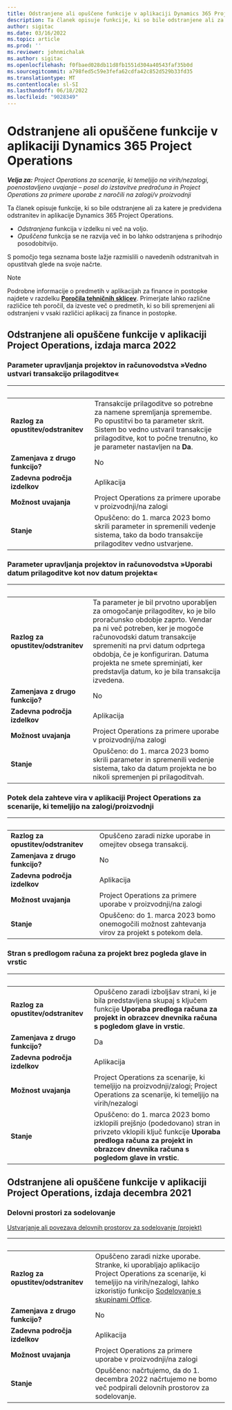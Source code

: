 ```yaml
---
title: Odstranjene ali opuščene funkcije v aplikaciji Dynamics 365 Project Operations
description: Ta članek opisuje funkcije, ki so bile odstranjene ali za katere je predvidena odstranitev in aplikacije Dynamics 365 Project Operations.
author: sigitac
ms.date: 03/16/2022
ms.topic: article
ms.prod: ''
ms.reviewer: johnmichalak
ms.author: sigitac
ms.openlocfilehash: f0fbaed028db11d8fb1551d304a40543faf35b0d
ms.sourcegitcommit: a798fed5c59e3fefa62cdfa42c852d529b33fd35
ms.translationtype: MT
ms.contentlocale: sl-SI
ms.lasthandoff: 06/18/2022
ms.locfileid: "9028349"
---
```

# <a name="removed-or-deprecated-features-in-dynamics-365-project-operations"></a>Odstranjene ali opuščene funkcije v aplikaciji Dynamics 365 Project Operations

_**Velja za:** Project Operations za scenarije, ki temeljijo na virih/nezalogi, poenostavljeno uvajanje – posel do izstavitve predračuna in Project Operations za primere uporabe z naročili na zalogi/v proizvodnji_

Ta članek opisuje funkcije, ki so bile odstranjene ali za katere je predvidena odstranitev in aplikacije Dynamics 365 Project Operations.

- *Odstranjena* funkcija v izdelku ni več na voljo.
- *Opuščena* funkcija se ne razvija več in bo lahko odstranjena s prihodnjo posodobitvijo.

S pomočjo tega seznama boste lažje razmislili o navedenih odstranitvah in opustitvah glede na svoje načrte.

> [!NOTE]
> Podrobne informacije o predmetih v aplikacijah za finance in postopke najdete v razdelku [**Poročila tehničnih sklicev**](/dynamics/s-e/global/axtechrefrep_61). Primerjate lahko različne različice teh poročil, da izveste več o predmetih, ki so bili spremenjeni ali odstranjeni v vsaki različici aplikacij za finance in postopke.

## <a name="features-removed-or-deprecated-in-the-project-operations-march-2022-release"></a>Odstranjene ali opuščene funkcije v aplikaciji Project Operations, izdaja marca 2022

### <a name="project-management-and-accounting-always-create-adjustment-transaction-parameter"></a>Parameter upravljanja projektov in računovodstva »Vedno ustvari transakcijo prilagoditve«

| &nbsp; | &nbsp; |
|--------|--------|
| **Razlog za opustitev/odstranitev** | Transakcije prilagoditve so potrebne za namene spremljanja spremembe. Po opustitvi bo ta parameter skrit. Sistem bo vedno ustvaril transakcije prilagoditve, kot to počne trenutno, ko je parameter nastavljen na **Da**. |
| **Zamenjava z drugo funkcijo?** | No |
| **Zadevna področja izdelkov** | Aplikacija |
| **Možnost uvajanja** | Project Operations za primere uporabe v proizvodnji/na zalogi |
| **Stanje** | Opuščeno: do 1. marca 2023 bomo skrili parameter in spremenili vedenje sistema, tako da bodo transakcije prilagoditev vedno ustvarjene. |

### <a name="project-management-and-accounting-use-adjustment-date-as-new-project-date-parameter"></a>Parameter upravljanja projektov in računovodstva »Uporabi datum prilagoditve kot nov datum projekta«

| &nbsp; | &nbsp; |
|--------|--------|
| **Razlog za opustitev/odstranitev** | Ta parameter je bil prvotno uporabljen za omogočanje prilagoditev, ko je bilo proračunsko obdobje zaprto. Vendar pa ni več potreben, ker je mogoče računovodski datum transakcije spremeniti na prvi datum odprtega obdobja, če je konfiguriran. Datuma projekta ne smete spreminjati, ker predstavlja datum, ko je bila transakcija izvedena. |
| **Zamenjava z drugo funkcijo?** | No |
| **Zadevna področja izdelkov** | Aplikacija |
| **Možnost uvajanja** | Project Operations za primere uporabe v proizvodnji/na zalogi |
| **Stanje** | Opuščeno: do 1. marca 2023 bomo skrili parameter in spremenili vedenje sistema, tako da datum projekta ne bo nikoli spremenjen pi prilagoditvah. |

### <a name="resource-request-workflow-in-project-operations-for-stockedproduction-based-scenarios"></a>Potek dela zahteve vira v aplikaciji Project Operations za scenarije, ki temeljijo na zalogi/proizvodnji

| &nbsp; | &nbsp; |
|--------|--------|
| **Razlog za opustitev/odstranitev** | Opuščeno zaradi nizke uporabe in omejitev obsega transakcij. |
| **Zamenjava z drugo funkcijo?** | No |
| **Zadevna področja izdelkov** | Aplikacija |
| **Možnost uvajanja** | Project Operations za primere uporabe v proizvodnji/na zalogi |
| **Stanje** | Opuščeno: do 1. marca 2023 bomo onemogočili možnost zahtevanja virov za projekt s potekom dela. |

### <a name="project-invoice-proposal-page-without-header-and-lines-views"></a>Stran s predlogom računa za projekt brez pogleda glave in vrstic

| &nbsp; | &nbsp; |
|--------|--------|
| **Razlog za opustitev/odstranitev** | Opuščeno zaradi izboljšav strani, ki je bila predstavljena skupaj s ključem funkcije **Uporaba predloga računa za projekt in obrazcev dnevnika računa s pogledom glave in vrstic**. |
| **Zamenjava z drugo funkcijo?** | Da |
| **Zadevna področja izdelkov** | Aplikacija |
| **Možnost uvajanja** | Project Operations za scenarije, ki temeljijo na proizvodnji/zalogi; Project Operations za scenarije, ki temeljijo na virih/nezalogi |
| **Stanje** | Opuščeno: do 1. marca 2023 bomo izklopili prejšnjo (podedovano) stran in privzeto vklopili ključ funkcije **Uporaba predloga računa za projekt in obrazcev dnevnika računa s pogledom glave in vrstic**. |

## <a name="features-removed-or-deprecated-in-the-project-operations-december-2021-release"></a>Odstranjene ali opuščene funkcije v aplikaciji Project Operations, izdaja decembra 2021

### <a name="collaboration-workspaces"></a>Delovni prostori za sodelovanje

[Ustvarjanje ali povezava delovnih prostorov za sodelovanje (projekt)](/dynamicsax-2012/appuser-itpro/create-or-link-to-a-collaboration-workspace-project)

| &nbsp; | &nbsp; |
|--------|--------|
| **Razlog za opustitev/odstranitev** | Opuščeno zaradi nizke uporabe. Stranke, ki uporabljajo aplikacijo Project Operations za scenarije, ki temeljijo na virih/nezalogi, lahko izkoristijo funkcijo [Sodelovanje s skupinami Office](../project-management/collaboration-groups.md). |
| **Zamenjava z drugo funkcijo?** | No |
| **Zadevna področja izdelkov** | Aplikacija  |
| **Možnost uvajanja** | Project Operations za primere uporabe v proizvodnji/na zalogi |
| **Stanje** | Opuščeno: načrtujemo, da do 1. decembra 2022 načrtujemo ne bomo več podpirali delovnih prostorov za sodelovanje. |
